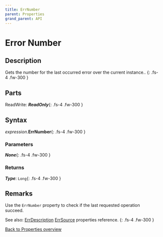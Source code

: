 ```yaml
---
title: ErrNumber
parent: Properties
grand_parent: API
---
```


# Error Number

## Description
Gets the number for the last occurred error over the current instance..
{: .fs-4 .fw-300 }

## Parts
ReadWrite: **_ReadOnly_**{: .fs-4 .fw-300 }

## Syntax
*expression*.**ErrNumber**{: .fs-4 .fw-300 }

### Parameters

**_None_**{: .fs-4 .fw-300 }

### Returns

**_Type_**: `Long`{: .fs-4 .fw-300 }

## Remarks
Use the `ErrNumber` property to check if the last requested operation succeed.

See also: 
[ErrDescription](https://ws-garcia.github.io/VBA-CSV-interface/api/properties/errors/errdescription.html)
[ErrSource](https://ws-garcia.github.io/VBA-CSV-interface/api/properties/errors/errsource.html) properties reference.
{: .fs-4 .fw-300 }

[Back to Properties overview](https://ws-garcia.github.io/VBA-CSV-interface/api/properties/)